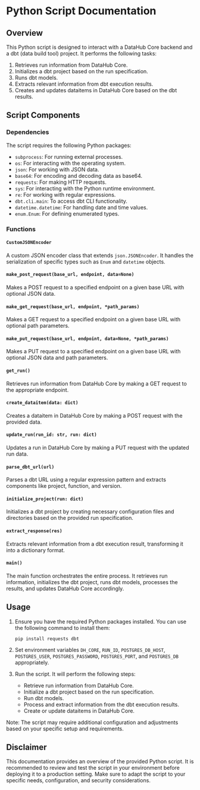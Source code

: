 # Python Script Documentation

## Overview

This Python script is designed to interact with a DataHub Core backend and a dbt (data build tool) project. It performs the following tasks:

1. Retrieves run information from DataHub Core.
2. Initializes a dbt project based on the run specification.
3. Runs dbt models.
4. Extracts relevant information from dbt execution results.
5. Creates and updates dataitems in DataHub Core based on the dbt results.

## Script Components

### Dependencies

The script requires the following Python packages:

- `subprocess`: For running external processes.
- `os`: For interacting with the operating system.
- `json`: For working with JSON data.
- `base64`: For encoding and decoding data as base64.
- `requests`: For making HTTP requests.
- `sys`: For interacting with the Python runtime environment.
- `re`: For working with regular expressions.
- `dbt.cli.main`: To access dbt CLI functionality.
- `datetime.datetime`: For handling date and time values.
- `enum.Enum`: For defining enumerated types.

### Functions

#### `CustomJSONEncoder`

A custom JSON encoder class that extends `json.JSONEncoder`. It handles the serialization of specific types such as `Enum` and `datetime` objects.

#### `make_post_request(base_url, endpoint, data=None)`

Makes a POST request to a specified endpoint on a given base URL with optional JSON data.

#### `make_get_request(base_url, endpoint, *path_params)`

Makes a GET request to a specified endpoint on a given base URL with optional path parameters.

#### `make_put_request(base_url, endpoint, data=None, *path_params)`

Makes a PUT request to a specified endpoint on a given base URL with optional JSON data and path parameters.

#### `get_run()`

Retrieves run information from DataHub Core by making a GET request to the appropriate endpoint.

#### `create_dataitem(data: dict)`

Creates a dataitem in DataHub Core by making a POST request with the provided data.

#### `update_run(run_id: str, run: dict)`

Updates a run in DataHub Core by making a PUT request with the updated run data.

#### `parse_dbt_url(url)`

Parses a dbt URL using a regular expression pattern and extracts components like project, function, and version.

#### `initialize_project(run: dict)`

Initializes a dbt project by creating necessary configuration files and directories based on the provided run specification.

#### `extract_response(res)`

Extracts relevant information from a dbt execution result, transforming it into a dictionary format.

#### `main()`

The main function orchestrates the entire process. It retrieves run information, initializes the dbt project, runs dbt models, processes the results, and updates DataHub Core accordingly.

## Usage

1. Ensure you have the required Python packages installed. You can use the following command to install them:

   ```
   pip install requests dbt
   ```

2. Set environment variables `DH_CORE`, `RUN_ID`, `POSTGRES_DB_HOST`, `POSTGRES_USER`, `POSTGRES_PASSWORD`, `POSTGRES_PORT`, and `POSTGRES_DB` appropriately.

3. Run the script. It will perform the following steps:
   - Retrieve run information from DataHub Core.
   - Initialize a dbt project based on the run specification.
   - Run dbt models.
   - Process and extract information from the dbt execution results.
   - Create or update dataitems in DataHub Core.

Note: The script may require additional configuration and adjustments based on your specific setup and requirements.

## Disclaimer

This documentation provides an overview of the provided Python script. It is recommended to review and test the script in your environment before deploying it to a production setting. Make sure to adapt the script to your specific needs, configuration, and security considerations.
